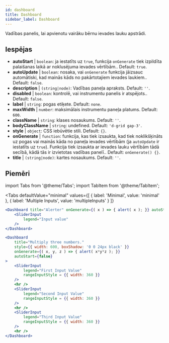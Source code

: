 ```yaml
--- 
id: dashboard 
title: Dashboard
sidebar_label: Dashboard 
---
```


Vadības panelis, lai apvienotu vairāku bērnu ievades lauku apstrādi.

## Iespējas

* __autoStart__ | `boolean`: ja iestatīts uz `true`, funkcija `onGenerate` tiek izpildīta palaišanas laikā ar noklusējuma ievades vērtībām.. Default: `true`.
* __autoUpdate__ | `boolean`: nosaka, vai `onGenerate` funkcija jāizsauc automātiski, kad mainās kāds no pakārtotajiem ievades laukiem.. Default: `false`.
* __description__ | `(string|node)`: Vadības paneļa apraksts. Default: `''`.
* __disabled__ | `boolean`: kontrolē, vai instrumentu panelis ir atspējots.. Default: `false`.
* __label__ | `string`: pogas etiķete. Default: `none`.
* __maxWidth__ | `number`: maksimālais instrumentu paneļa platums. Default: `600`.
* __className__ | `string`: klases nosaukums. Default: `''`.
* __bodyClassName__ | `string`: undefined. Default: `'d-grid gap-3'`.
* __style__ | `object`: CSS iebūvētie stili. Default: `{}`.
* __onGenerate__ | `function`: funkcija, kas tiek izsaukta, kad tiek noklikšķināts uz pogas vai mainās kāda no paneļa ievades vērtībām (ja `autoUpdate` ir iestatīts uz `true`). Funkcija tiek izsaukta ar ievades lauku vērtībām tādā secībā, kādā tās ir izvietotas vadības panelī.. Default: `onGenerate() {}`.
* __title__ | `(string|node)`: kartes nosaukums. Default: `''`.


## Piemēri

import Tabs from '@theme/Tabs';
import TabItem from '@theme/TabItem';

<Tabs
    defaultValue="minimal"
    values={[
        { label: 'Minimal', value: 'minimal' },
        { label: 'Multiple Inputs', value: 'multipleInputs' }
    ]}
>

<TabItem value="minimal"> 

```jsx live
<Dashboard title="Alerter" onGenerate={( x ) => { alert( x ); }} autoStart={false} >
    <SliderInput
        legend="Input value"
    />
</Dashboard>
```

</TabItem>

<TabItem value="multipleInputs" > 

```jsx live
<Dashboard 
    title="Multiply three numbers."
    style={{ width: 600, boxShadow: '0 0 24px black' }}
    onGenerate={( x, y, z ) => { alert( x*y*z ); }} 
    autoStart={false} 
>
    <SliderInput
        legend="First Input Value"
        rangeInputStyle = {{ width: 360 }}
    />
    <hr />
    <SliderInput
        legend="Second Input Value"
        rangeInputStyle = {{ width: 360 }}
    />
    <hr />
    <SliderInput
        legend="Third Input Value"
        rangeInputStyle = {{ width: 360 }}
    />
    <hr />
</Dashboard>
```

</TabItem>

</Tabs>
